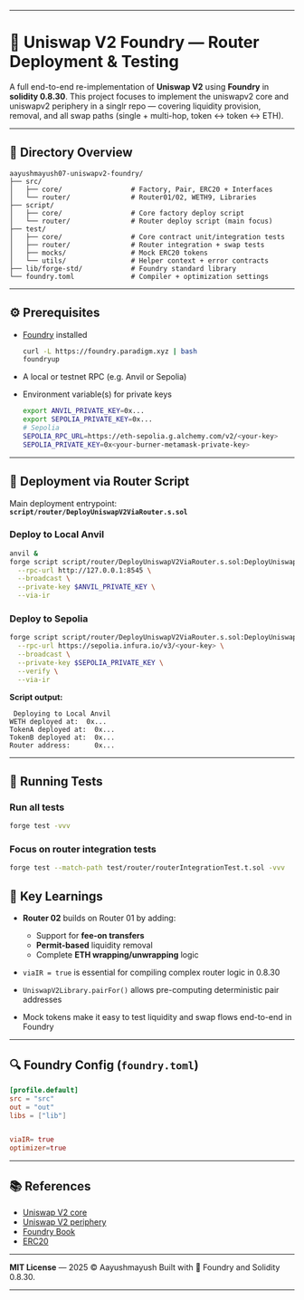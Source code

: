 
---

# 🦄 Uniswap V2 Foundry — Router Deployment & Testing

A full end-to-end re-implementation of **Uniswap V2** using **Foundry** in **solidity 0.8.30**.
This project focuses to implement the uniswapv2 core and uniswapv2 periphery in a singlr repo — covering liquidity provision, removal, and all swap paths (single + multi-hop, token ↔ token ↔ ETH).

---

## 📁 Directory Overview

```
aayushmayush07-uniswapv2-foundry/
├── src/
│   ├── core/                 # Factory, Pair, ERC20 + Interfaces
│   └── router/               # Router01/02, WETH9, Libraries
├── script/
│   ├── core/                 # Core factory deploy script
│   └── router/               # Router deploy script (main focus)
├── test/
│   ├── core/                 # Core contract unit/integration tests
│   ├── router/               # Router integration + swap tests
│   ├── mocks/                # Mock ERC20 tokens
│   └── utils/                # Helper context + error contracts
├── lib/forge-std/            # Foundry standard library
└── foundry.toml              # Compiler + optimization settings
```

---

## ⚙️ Prerequisites

* [Foundry](https://book.getfoundry.sh/) installed

  ```bash
  curl -L https://foundry.paradigm.xyz | bash
  foundryup
  ```
* A local or testnet RPC (e.g. Anvil or Sepolia)
* Environment variable(s) for private keys

  ```bash
  export ANVIL_PRIVATE_KEY=0x...
  export SEPOLIA_PRIVATE_KEY=0x...
  # Sepolia
  SEPOLIA_RPC_URL=https://eth-sepolia.g.alchemy.com/v2/<your-key>
  SEPOLIA_PRIVATE_KEY=0x<your-burner-metamask-private-key>

  ```

---

## 🚀 Deployment via Router Script

Main deployment entrypoint:
**`script/router/DeployUniswapV2ViaRouter.s.sol`**

### Deploy to Local Anvil

```bash
anvil &
forge script script/router/DeployUniswapV2ViaRouter.s.sol:DeployUniswapV2ViaRouter \
  --rpc-url http://127.0.0.1:8545 \
  --broadcast \
  --private-key $ANVIL_PRIVATE_KEY \
  --via-ir
```

### Deploy to Sepolia

```bash
forge script script/router/DeployUniswapV2ViaRouter.s.sol:DeployUniswapV2ViaRouter \
  --rpc-url https://sepolia.infura.io/v3/<your-key> \
  --broadcast \
  --private-key $SEPOLIA_PRIVATE_KEY \
  --verify \
  --via-ir
```

**Script output:**

```
 Deploying to Local Anvil
WETH deployed at:  0x...
TokenA deployed at:  0x...
TokenB deployed at:  0x...
Router address:      0x...
```

---

## 🧪 Running Tests

### Run all tests

```bash
forge test -vvv
```

### Focus on router integration tests

```bash
forge test --match-path test/router/routerIntegrationTest.t.sol -vvv
```



## 🧠 Key Learnings

* **Router 02** builds on Router 01 by adding:

  * Support for **fee-on transfers**
  * **Permit-based** liquidity removal
  * Complete **ETH wrapping/unwrapping** logic
* `viaIR = true` is essential for compiling complex router logic in 0.8.30
* `UniswapV2Library.pairFor()` allows pre-computing deterministic pair addresses
* Mock tokens make it easy to test liquidity and swap flows end-to-end in Foundry

---

## 🔍 Foundry Config (`foundry.toml`)

```toml
[profile.default]
src = "src"
out = "out"
libs = ["lib"]


viaIR= true
optimizer=true
```

---

## 📚 References

* [Uniswap V2 core](https://github.com/Uniswap/v2-core)
* [Uniswap V2 periphery](https://github.com/Uniswap/v2-periphery)
* [Foundry Book](https://book.getfoundry.sh/)
* [ERC20](https://github.com/aayushmayush07/erc20contract)
---

**MIT License** — 2025 © Aayushmayush
Built with 🦄 Foundry and Solidity 0.8.30.

---


